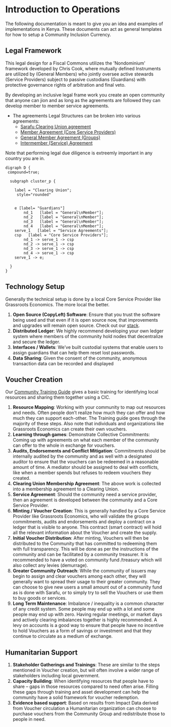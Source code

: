 # Introduction to Operations

The following documentation is meant to give you an idea and examples of implementations in Kenya. These documents can act as general templates for how to setup a Community Inclusion Currency.

## Legal Framework

This legal design for a Fiscal Commons utilizes the 'Nondominium' framework developed by Chris Cook, where mutually defined Instruments are utilized by (General Members) who jointly oversee active stewards (Service Providers) subject to passive custodians (Guardians) with protective governance rights of arbitration and final veto.

By developing an inclusive legal frame work you create an open community that anyone can jion and as long as the agreements are followed they can develop member to member service agreements. 

- The agreements Legal Structures can be broken into various agreements:
    *  [Sarafu Clearing Union agreement](/sarafu_clearing_union/)
    *  [Member Agreement (Core Service Providers)](/scu_member_csp/)
    *  [General Member Agreement (Groups)](/scu_member_group/)
    *  [Intermember (Service) Agreement](/scu_intermember/)

Note that performing legal due diligence is extreemly important in any country you are in. 


```graphviz dot clearing_union2.svg
digraph D {
 compound=true;
 
  subgraph cluster_p {
      
    label = "Clearing Union";
     style="rounded"


	e [label= "Guardians"]
        nd_1   [label = "General\nMember"];
        nd_2   [label = "General\nMember"];
        nd_3   [label = "General\nMember"];
        nd_4   [label = "General\nMember"];
	serve_1   [label = "Service Agreements"];
	csp   [label = "Core Service Providers"];
        nd_1 -> serve_1 -> csp
        nd_2 -> serve_1 -> csp
        nd_3 -> serve_1 -> csp
        nd_4 -> serve_1 -> csp
	serve_1 -> e;

  }
}
```

## Technology Setup

Generally the technical setup is done by a local Core Service Provider like Grassroots Economics. The more local the better.

1. **Open Source (CopyLeft) Software**: Ensure that you trust the software being used and that even if it is open source now, that improvements and upgrades will remain open source. Check out our [stack](/cic_stack/).
1. **Distributed Ledger**: We highly recommend developing your own ledger system where members of the community hold nodes that decentralize and secure the ledger.
1. **Interfaces / Wallets**: We’ve built custodial systems that enable users to assign guardians that can help them reset lost passwords. 
1. **Data Sharing**: Given the consent of the community, anonymous transaction data can be recorded and displayed 


## Voucher Creation

Our [Community Training Guide](/training/) gives a basic training for identifying local resources and sharing them together using a CIC. 

1. **Resource Mapping**: Working with your community to map out resources and needs. Often people don’t realize how much they can offer and how much they can support each-other. The Training guide goes through the majority of these steps. Also note that individuals and organizations like Grassroots Economics can create their own vouchers.
1. **Learning through games**: Demonstrate 
Collective Commitments: Coming up with agreements on what each member of the community can offer to the whole in exchange for vouchers. 
1. **Audits, Endorsements and Conflict Mitigation**: Commitments should be internally audited by the community and as well with a designated auditor to ensure that the vouchers can be redeemed in a  reasonable amount of time. A mediator should be assigned to deal with conflicts, like when a member spends but refuses to redeem vouchers they created.
1. **Clearing Union Membership Agreement**: The above work is collected into a membership agreement to a Clearing Union. 
1. **Service Agreement**: Should the community need a service provider, then an agreement is developed between the community and a Core Service Provider.
1. **Minting / Voucher Creation**: This is generally handled by  a Core Service Provider like Grassroots Economics, who will validate the groups commitments, audits and endorsements and deploy a contract on a ledger that is visible to anyone. This contract (smart contract) will hold all the relevant information about the Voucher and create the supply. 
1. **Initial Voucher Distribution**: After minting, Vouchers will then be distributed to the Community that has committed to redeeming them with full transparency. This will be done as per the instructions of the community and can be facilitated by a community treasurer. It is recommended to have a voted on community fund /treasury which will also collect any levies (demurrage). 
1. **Greater Community Outreach**: While the community of issuers may begin to assign and clear vouchers among each other, they will generally want to spread their usage to their greater community. They can choose to give new users a small amount out of a community fund as is done with Sarafu, or to simply try to sell the Vouchers or use them to buy goods or services.
1. **Long Term Maintenance**: Imbalance / inequality is a common character of any credit system. Some people may end up with a lot and some people may end up with zero. Having regular meetings, or market days and actively clearing imbalances together is highly recommended. A levy on accounts is a good way to ensure that people have no incentive to hold Vouchers as a form of savings or investment and that they continue to circulate as a medium of exchange.


## Humanitarian Support

1. **Stakeholder Gatherings and Trainings**: These are similar to the steps mentioned in Voucher creation, but will often involve a wider range of stakeholders including local government. 
1. **Capacity Building**: When identifying resources that people have to share – gaps in those resources compared to need often arise. Filling these gaps through training and asset development can help the community have a solid framework for voucher redemption. 
1. **Evidence based support**: Based on results from Impact Data derived from Voucher circulation a Humanitarian organization can choose to purchase vouchers from the Community Group and redistribute those to people in need. 

